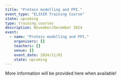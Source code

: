 ```yaml
---
title: "Protein modelling and PPI."
event_type: "ELIXIR Training Course"
state: upcoming
type: training_courses
description: November/December 2024
event:
  - name: "Protein modelling and PPI."
    organisers: []
    teachers: []
    venue: []
    event_date: 2024/11/01
    state: upcoming
---
```


More information will be provided here when available!
